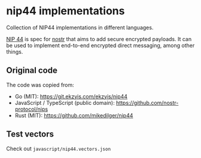 # nip44 implementations

Collection of NIP44 implementations in different languages.

[NIP 44](https://github.com/nostr-protocol/nips/blob/master/44.md) is spec for [nostr](https://nostr.com) that aims to add secure encrypted payloads.
It can be used to implement end-to-end encrypted direct messaging, among other things.

## Original code

The code was copied from:

- Go (MIT): https://git.ekzyis.com/ekzyis/nip44
- JavaScript / TypeScript (public domain): https://github.com/nostr-protocol/nips
- Rust (MIT): https://github.com/mikedilger/nip44

## Test vectors

Check out `javascript/nip44.vectors.json`
